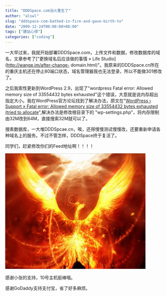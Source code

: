 ```yaml
---
title: "DDDSpace.com浴火重生了"
author: "alswl"
slug: "dddspace-com-bathed-in-fire-and-gave-birth-to"
date: "2009-12-24T00:00:00+08:00"
tags: ["建站心得"]
categories: ["coding"]
---
```


一大早过来，我就开始部署DDDSpace.com，上传文件和数据，修改数据库的域名，文章参考了["更换域名后应该做的事情 » Life Studio](http://wange.im/after-change-
domain.html)"。我原来的DDDSpace.cn所在的重庆主机还在停止80端口状态，域名管理器我也无法登录，所以不能做301修改了。

之后我索性更新到WordPress 2.9，出现了"wordpress Fatal error: Allowed memory size of
33554432 bytes
exhausted"这个错误，大意就是说内存超出指定大小。我在WordPress官方论坛找到了解决办法，原文在"[WordPress › Support » Fatal error: Allowed memory size of 33554432 bytes exhausted (tried to allocate](http://wordpress.org/support/topic/194370?replies=16)",解决办法是修改根目录下的
"wp-settings.php"，将内存限制由32M改到64M，直接搜索32M就可以了。

搜素数据库，一大堆DDDSpcae.cn，唉，还得慢慢测试慢慢改，还要重新申请各种域名上的服务。不过不管怎样，DDDSpace终于复活了。

同学们，赶紧修改你们的Feed地址啊！！！！

![image](../../static/images/upload_dropbox/200912/phoenix.jpg)

感谢小张的支持，10号主机挺棒哦。

感谢GoDaddy支持支付宝，省了好多麻烦。

